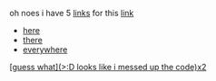 oh noes
i have 5 [links][1] for this [link][1]
- [here][1]
- [there][1]
- [everywhere][1]

[ [guess what](>:D looks like i messed up the code)x2 ](https://stackoverflow.com/questions/51357786/how-can-i-write-a-link-text-containing-a-square-bracket-in-markdown)

[1]: https://genshin.mihoyo.com/en/